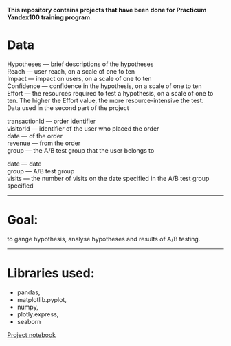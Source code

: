**This repository contains projects that have been done for Practicum Yandex100 training program.**

# Data

Hypotheses — brief descriptions of the hypotheses<br>
Reach — user reach, on a scale of one to ten<br>
Impact — impact on users, on a scale of one to ten<br>
Confidence — confidence in the hypothesis, on a scale of one to ten<br>
Effort — the resources required to test a hypothesis, on a scale of one to ten. The higher the Effort value, the more resource-intensive the test.<br>
Data used in the second part of the project<br>

transactionId — order identifier<br>
visitorId — identifier of the user who placed the order<br>
date — of the order<br>
revenue — from the order<br>
group — the A/B test group that the user belongs to<br>

date — date<br>
group — A/B test group<br>
visits — the number of visits on the date specified in the A/B test group specified<br>
____

# Goal:
to gange hypothesis, analyse hypotheses and results of A/B testing.
____

# Libraries used:
- pandas, 
- matplotlib.pyplot, 
- numpy, 
- plotly.express, 
- seaborn

[Project notebook](https://ulfsky.github.io/ab_testing/ab_testing.html)